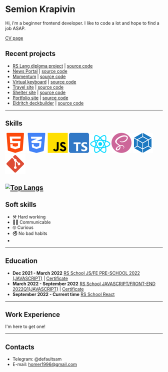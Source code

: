 # Semion Krapivin 

Hi, i'm a beginner frontend developer. I like to code a lot and hope to find a job ASAP.

[CV page](https://s4mm4ael.github.io/rsschool-cv/)

## Recent projects
* [RS Lang diploma project]() | [source code]()
* [News Portal]() | [source code]()
* [Momentum]() | [source code]()
* [Virtual keyboard]() | [source code]()
* [Travel site]() | [source code]()
* [Shelter site]() | [source code]()
* [Portfolio site]() | [source code]() 
* [Eldritch deckbuilder](https://s4mm4el-eldritch-deckbuilder.netlify.app/) | [source code]()
---
## Skills
![](./assets/html-5.png) ![](./assets/css-3.png) ![](./assets/js.png) ![](./assets/typescript.png) ![](./assets/react.png) ![](./assets/sass.png) ![](./assets/webpack.png) ![](./assets/git.png)

[![Top Langs](https://github-readme-stats.vercel.app/api/top-langs/?username=s4mm4ael&layout=compact&theme=radical&card_width=445)](https://github.com/anuraghazra/github-readme-stats)
---
## Soft skills
* ⚒️ Hard working
* 🤝🏼 Communicable
* 🤓 Curious
* 🚭 No bad habits
* 
---
## Education
- **Dec 2021 - March 2022** [RS School JS/FE PRE-SCHOOL 2022 (JAVASCRIPT)](https://rs.school/js-stage0/) | [Certificate](https://app.rs.school/certificate/2dyswcow)</br>
- **March 2022 - September 2022** [RS School JAVASCRIPT/FRONT-END 2022Q1(JAVASCRIPT)](https://rs.school/js/) | [Certificate](https://app.rs.school/certificate/pkyem0t4)</br>
- **September 2022 - Current time** [RS School React](https://rs.school/react/)
---
## Work Experience
I'm here to get one!

---
## Contacts
* Telegram: @defaultsam
* E-mail: homer1996@gmail.com
